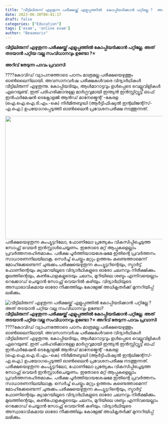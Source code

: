```yaml
---
title: "വീട്ടിലിരുന്ന് എഴുതുന്ന പരീക്ഷയ്ക്ക് എളുപ്പത്തിൽ  കോപ്പിയടിക്കാന്‍ പറ്റില്ലേ ?  അത് തടയാൻ പറ്റിയ വല്ല സംവിധാനവും ഉണ്ടോ?"
date: 2023-06-30T06:41:17
draft: false
categories: ["Education"]
tags: ['exam', 'online exam']
author: "Beaumaris"
---
```


<strong>വീട്ടിലിരുന്ന് എഴുതുന്ന പരീക്ഷയ്ക്ക് എളുപ്പത്തിൽ കോപ്പിയടിക്കാന്‍ പറ്റില്ലേ. അത് തടയാൻ പറ്റിയ വല്ല സംവിധാനവും ഉണ്ടോ ?⭐</strong>

<strong>അറിവ് തേടുന്ന പാവം പ്രവാസി</strong>

????കോവിഡ് വ്യാപനത്തോടെ പഠനം മാത്രമല്ല പരീക്ഷയെഴുത്തും ഓൺലൈനിലായി. അവസാനവർഷ പരീക്ഷകൾവരെ വിദ്യാർഥികൾ വീട്ടിലിരുന്ന് എഴുതുന്നു. കോപ്പിയടിയും, ആൾമാറാട്ടവും ഉൾപ്പെടെ വെല്ലുവിളികൾ ഏറെയുണ്ട്. ഇത് പരിഹരിക്കാനുള്ള മാർഗ്ഗവുമായി ഇന്ത്യൻ ഇൻസ്റ്റിറ്റ്യൂട്ട് ഓഫ് ഇൻഫർമേഷൻ ടെക്നോളജി ആൻഡ് മാനേജ്മെന്റ് -കേരള (ഐ.ഐ.ഐ.ടി.എം.-കെ) നിർമിതബുദ്ധി (ആർട്ടിഫിഷ്യൽ ഇന്റലിജന്റ്സ്- എ.ഐ.) ഉപയോഗപ്പെടുത്തി ഓൺലൈൻ പ്രവേശനപരീക്ഷ നടത്തുന്നത്.

<a href="https://cdn.boolokam.com/articles/2023/06/dqdqddf.png"><img class="size-full wp-image-401574 aligncenter" src="https://cdn.boolokam.com/articles/2023/06/dqdqddf.png" alt="" width="700" height="394" /></a>പരീക്ഷയെഴുതുന്ന കംപ്യൂട്ടറിലോ, ഫോണിലോ പ്രത്യേകം വികസിപ്പിച്ചെടുത്ത സോഫ്റ്റ് വെയർ ഇൻസ്റ്റാൾചെയ്യണം. ഇതോടെ മറ്റ് ആപ്പുകളെല്ലാം പ്രവർത്തനരഹിതമാകും. പരീക്ഷ പൂർത്തിയായശേഷമേ ഇതിന്റെ പ്രവർത്തനം സാധാരണനിലയിലാകൂ. സെർച്ച് ചെയ്തും മറ്റും ഉത്തരം കണ്ടെത്താമെന്ന് മോഹിക്കേണ്ടെന്ന് ചുരുക്കം.പരീക്ഷയെഴുതുന്ന കംപ്യൂട്ടറിന്റെയും, സ്മാർട്ട് ഫോണിന്റെയും ക്യാമറയിലൂടെ വിദ്യാർഥികളുടെ ഓരോ ചലനവും നിരീക്ഷിക്കും. മുഖത്തിന്റെയും, കൺപോളകളുടെയും ചലനം, മുറിയിലെ ശബ്ദം എന്നിവയെല്ലാം റെക്കോഡ് ചെയ്യാൻ സോഫ്റ്റ് വെയറിൽ കഴിയും. വിദ്യാർഥിയുടെ അസ്വാഭാവികമായ ഓരോ നീക്കത്തിലും കോളേജ് അധികൃതർക്ക് മുന്നറിയിപ്പ് ലഭിക്കും.


![വീട്ടിലിരുന്ന് എഴുതുന്ന പരീക്ഷയ്ക്ക് എളുപ്പത്തിൽ  കോപ്പിയടിക്കാന്‍ പറ്റില്ലേ ?  അത് തടയാൻ പറ്റിയ വല്ല സംവിധാനവും ഉണ്ടോ?](https://cdn.boolokam.com/articles/2023/06/dqdqddf.png)**വീട്ടിലിരുന്ന് എഴുതുന്ന പരീക്ഷയ്ക്ക് എളുപ്പത്തിൽ കോപ്പിയടിക്കാന്‍ പറ്റില്ലേ. അത് തടയാൻ പറ്റിയ വല്ല സംവിധാനവും ഉണ്ടോ ?⭐** **അറിവ് തേടുന്ന പാവം പ്രവാസി** ????കോവിഡ് വ്യാപനത്തോടെ പഠനം മാത്രമല്ല പരീക്ഷയെഴുത്തും ഓൺലൈനിലായി. അവസാനവർഷ പരീക്ഷകൾവരെ വിദ്യാർഥികൾ വീട്ടിലിരുന്ന് എഴുതുന്നു. കോപ്പിയടിയും, ആൾമാറാട്ടവും ഉൾപ്പെടെ വെല്ലുവിളികൾ ഏറെയുണ്ട്. ഇത് പരിഹരിക്കാനുള്ള മാർഗ്ഗവുമായി ഇന്ത്യൻ ഇൻസ്റ്റിറ്റ്യൂട്ട് ഓഫ് ഇൻഫർമേഷൻ ടെക്നോളജി ആൻഡ് മാനേജ്മെന്റ് -കേരള (ഐ.ഐ.ഐ.ടി.എം.-കെ) നിർമിതബുദ്ധി (ആർട്ടിഫിഷ്യൽ ഇന്റലിജന്റ്സ്- എ.ഐ.) ഉപയോഗപ്പെടുത്തി ഓൺലൈൻ പ്രവേശനപരീക്ഷ നടത്തുന്നത്. [](https://cdn.boolokam.com/articles/2023/06/dqdqddf.png)പരീക്ഷയെഴുതുന്ന കംപ്യൂട്ടറിലോ, ഫോണിലോ പ്രത്യേകം വികസിപ്പിച്ചെടുത്ത സോഫ്റ്റ് വെയർ ഇൻസ്റ്റാൾചെയ്യണം. ഇതോടെ മറ്റ് ആപ്പുകളെല്ലാം പ്രവർത്തനരഹിതമാകും. പരീക്ഷ പൂർത്തിയായശേഷമേ ഇതിന്റെ പ്രവർത്തനം സാധാരണനിലയിലാകൂ. സെർച്ച് ചെയ്തും മറ്റും ഉത്തരം കണ്ടെത്താമെന്ന് മോഹിക്കേണ്ടെന്ന് ചുരുക്കം.പരീക്ഷയെഴുതുന്ന കംപ്യൂട്ടറിന്റെയും, സ്മാർട്ട് ഫോണിന്റെയും ക്യാമറയിലൂടെ വിദ്യാർഥികളുടെ ഓരോ ചലനവും നിരീക്ഷിക്കും. മുഖത്തിന്റെയും, കൺപോളകളുടെയും ചലനം, മുറിയിലെ ശബ്ദം എന്നിവയെല്ലാം റെക്കോഡ് ചെയ്യാൻ സോഫ്റ്റ് വെയറിൽ കഴിയും. വിദ്യാർഥിയുടെ അസ്വാഭാവികമായ ഓരോ നീക്കത്തിലും കോളേജ് അധികൃതർക്ക് മുന്നറിയിപ്പ് ലഭിക്കും.
